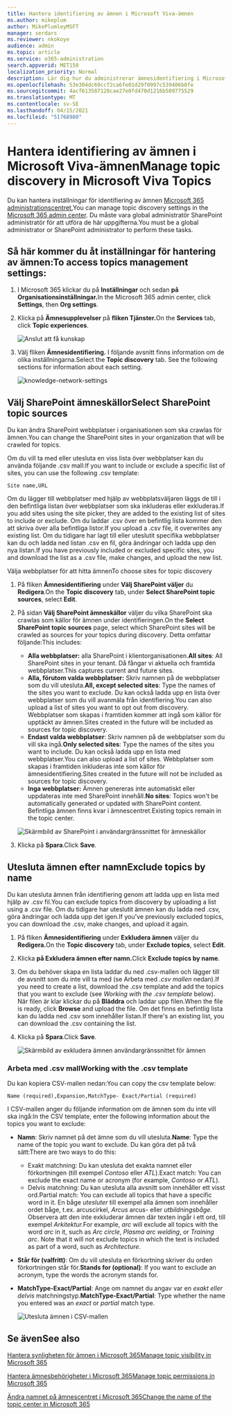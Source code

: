 ```yaml
---
title: Hantera identifiering av ämnen i Microsoft Viva-ämnen
ms.author: mikeplum
author: MikePlumleyMSFT
manager: serdars
ms.reviewer: nkokoye
audience: admin
ms.topic: article
ms.service: o365-administration
search.appverid: MET150
localization_priority: Normal
description: Lär dig hur du administrerar ämnesidentifiering i Microsoft Viva-ämnen.
ms.openlocfilehash: 53e304dc69ccf2ca6fe01d29f0997c539406b0fe
ms.sourcegitcommit: 4acf613587128cae27e0fd470d1216b509775529
ms.translationtype: MT
ms.contentlocale: sv-SE
ms.lasthandoff: 04/15/2021
ms.locfileid: "51768980"
---
```

# <a name="manage-topic-discovery-in-microsoft-viva-topics"></a><span data-ttu-id="9b0b0-103">Hantera identifiering av ämnen i Microsoft Viva-ämnen</span><span class="sxs-lookup"><span data-stu-id="9b0b0-103">Manage topic discovery in Microsoft Viva Topics</span></span>

<span data-ttu-id="9b0b0-104">Du kan hantera inställningar för identifiering av ämnen [Microsoft 365 administrationscentret.](https://admin.microsoft.com)</span><span class="sxs-lookup"><span data-stu-id="9b0b0-104">You can manage topic discovery settings in the [Microsoft 365 admin center](https://admin.microsoft.com).</span></span> <span data-ttu-id="9b0b0-105">Du måste vara global administratör SharePoint administratör för att utföra de här uppgifterna.</span><span class="sxs-lookup"><span data-stu-id="9b0b0-105">You must be a global administrator or SharePoint administrator to perform these tasks.</span></span>

## <a name="to-access-topics-management-settings"></a><span data-ttu-id="9b0b0-106">Så här kommer du åt inställningar för hantering av ämnen:</span><span class="sxs-lookup"><span data-stu-id="9b0b0-106">To access topics management settings:</span></span>

1. <span data-ttu-id="9b0b0-107">I Microsoft 365 klickar du på **Inställningar** och sedan **på Organisationsinställningar.**</span><span class="sxs-lookup"><span data-stu-id="9b0b0-107">In the Microsoft 365 admin center, click **Settings**, then **Org settings**.</span></span>
2. <span data-ttu-id="9b0b0-108">Klicka på **Ämnesupplevelser** på **fliken Tjänster.**</span><span class="sxs-lookup"><span data-stu-id="9b0b0-108">On the **Services** tab, click **Topic experiences**.</span></span>

    ![Anslut att få kunskap](../media/admin-org-knowledge-options-completed.png) 

3. <span data-ttu-id="9b0b0-110">Välj fliken **Ämnesidentifiering.** I följande avsnitt finns information om de olika inställningarna.</span><span class="sxs-lookup"><span data-stu-id="9b0b0-110">Select the **Topic discovery** tab. See the following sections for information about each setting.</span></span>

    ![knowledge-network-settings](../media/knowledge-network-settings-topic-discovery.png) 

## <a name="select-sharepoint-topic-sources"></a><span data-ttu-id="9b0b0-112">Välj SharePoint ämneskällor</span><span class="sxs-lookup"><span data-stu-id="9b0b0-112">Select SharePoint topic sources</span></span>

<span data-ttu-id="9b0b0-113">Du kan ändra SharePoint webbplatser i organisationen som ska crawlas för ämnen.</span><span class="sxs-lookup"><span data-stu-id="9b0b0-113">You can change the SharePoint sites in your organization that will be crawled for topics.</span></span>

<span data-ttu-id="9b0b0-114">Om du vill ta med eller utesluta en viss lista över webbplatser kan du använda följande .csv mall:</span><span class="sxs-lookup"><span data-stu-id="9b0b0-114">If you want to include or exclude a specific list of sites, you can use the following .csv template:</span></span>

``` csv
Site name,URL
```

<span data-ttu-id="9b0b0-115">Om du lägger till webbplatser med hjälp av webbplatsväljaren läggs de till i den befintliga listan över webbplatser som ska inkluderas eller exkluderas.</span><span class="sxs-lookup"><span data-stu-id="9b0b0-115">If you add sites using the site picker, they are added to the existing list of sites to include or exclude.</span></span> <span data-ttu-id="9b0b0-116">Om du laddar .csv över en befintlig lista kommer den att skriva över alla befintliga listor.</span><span class="sxs-lookup"><span data-stu-id="9b0b0-116">If you upload a .csv file, it overwrites any existing list.</span></span> <span data-ttu-id="9b0b0-117">Om du tidigare har lagt till eller uteslutit specifika webbplatser kan du och ladda ned listan .csv en fil, göra ändringar och ladda upp den nya listan.</span><span class="sxs-lookup"><span data-stu-id="9b0b0-117">If you have previously included or excluded specific sites, you and download the list as a .csv file, make changes, and upload the new list.</span></span>

<span data-ttu-id="9b0b0-118">Välja webbplatser för att hitta ämnen</span><span class="sxs-lookup"><span data-stu-id="9b0b0-118">To choose sites for topic discovery</span></span>

1. <span data-ttu-id="9b0b0-119">På fliken **Ämnesidentifiering** under **Välj SharePoint väljer** du **Redigera**.</span><span class="sxs-lookup"><span data-stu-id="9b0b0-119">On the **Topic discovery** tab, under **Select SharePoint topic sources**, select **Edit**.</span></span>
2. <span data-ttu-id="9b0b0-120">På sidan **Välj SharePoint ämneskällor** väljer du vilka SharePoint ska crawlas som källor för ämnen under identifieringen.</span><span class="sxs-lookup"><span data-stu-id="9b0b0-120">On the **Select SharePoint topic sources** page, select which SharePoint sites will be crawled as sources for your topics during discovery.</span></span> <span data-ttu-id="9b0b0-121">Detta omfattar följande:</span><span class="sxs-lookup"><span data-stu-id="9b0b0-121">This includes:</span></span>
    - <span data-ttu-id="9b0b0-122">**Alla webbplatser:** alla SharePoint i klientorganisationen.</span><span class="sxs-lookup"><span data-stu-id="9b0b0-122">**All sites**: All SharePoint sites in your tenant.</span></span> <span data-ttu-id="9b0b0-123">Då fångar vi aktuella och framtida webbplatser.</span><span class="sxs-lookup"><span data-stu-id="9b0b0-123">This captures current and future sites.</span></span>
    - <span data-ttu-id="9b0b0-124">**Alla, förutom valda webbplatser:** Skriv namnen på de webbplatser som du vill utesluta.</span><span class="sxs-lookup"><span data-stu-id="9b0b0-124">**All, except selected sites**: Type the names of the sites you want to exclude.</span></span>  <span data-ttu-id="9b0b0-125">Du kan också ladda upp en lista över webbplatser som du vill avanmäla från identifiering.</span><span class="sxs-lookup"><span data-stu-id="9b0b0-125">You can also upload a list of sites you want to opt out from discovery.</span></span> <span data-ttu-id="9b0b0-126">Webbplatser som skapas i framtiden kommer att ingå som källor för upptäckt av ämnen.</span><span class="sxs-lookup"><span data-stu-id="9b0b0-126">Sites created in the future will be included as sources for topic discovery.</span></span> 
    - <span data-ttu-id="9b0b0-127">**Endast valda webbplatser**: Skriv namnen på de webbplatser som du vill ska ingå.</span><span class="sxs-lookup"><span data-stu-id="9b0b0-127">**Only selected sites**: Type the names of the sites you want to include.</span></span> <span data-ttu-id="9b0b0-128">Du kan också ladda upp en lista med webbplatser.</span><span class="sxs-lookup"><span data-stu-id="9b0b0-128">You can also upload a list of sites.</span></span> <span data-ttu-id="9b0b0-129">Webbplatser som skapas i framtiden inkluderas inte som källor för ämnesidentifiering.</span><span class="sxs-lookup"><span data-stu-id="9b0b0-129">Sites created in the future will not be included as sources for topic discovery.</span></span>
    - <span data-ttu-id="9b0b0-130">**Inga webbplatser:** Ämnen genereras inte automatiskt eller uppdateras inte med SharePoint innehåll.</span><span class="sxs-lookup"><span data-stu-id="9b0b0-130">**No sites**: Topics won't be automatically generated or updated with SharePoint content.</span></span> <span data-ttu-id="9b0b0-131">Befintliga ämnen finns kvar i ämnescentret.</span><span class="sxs-lookup"><span data-stu-id="9b0b0-131">Existing topics remain in the topic center.</span></span>

    ![Skärmbild av SharePoint i användargränssnittet för ämneskällor](../media/k-manage-select-topic-source.png)
   
3. <span data-ttu-id="9b0b0-133">Klicka på **Spara**.</span><span class="sxs-lookup"><span data-stu-id="9b0b0-133">Click **Save**.</span></span>

## <a name="exclude-topics-by-name"></a><span data-ttu-id="9b0b0-134">Utesluta ämnen efter namn</span><span class="sxs-lookup"><span data-stu-id="9b0b0-134">Exclude topics by name</span></span>

<span data-ttu-id="9b0b0-135">Du kan utesluta ämnen från identifiering genom att ladda upp en lista med hjälp av .csv fil.</span><span class="sxs-lookup"><span data-stu-id="9b0b0-135">You can exclude topics from discovery by uploading a list using a .csv file.</span></span> <span data-ttu-id="9b0b0-136">Om du tidigare har uteslutit ämnen kan du ladda ned .csv, göra ändringar och ladda upp det igen.</span><span class="sxs-lookup"><span data-stu-id="9b0b0-136">If you've previously excluded topics, you can download the .csv, make changes, and upload it again.</span></span>

1. <span data-ttu-id="9b0b0-137">På fliken **Ämnesidentifiering** under **Exkludera ämnen** väljer du **Redigera.**</span><span class="sxs-lookup"><span data-stu-id="9b0b0-137">On the **Topic discovery** tab, under **Exclude topics**, select **Edit**.</span></span>
2. <span data-ttu-id="9b0b0-138">Klicka **på Exkludera ämnen efter namn.**</span><span class="sxs-lookup"><span data-stu-id="9b0b0-138">Click **Exclude topics by name**.</span></span>
3. <span data-ttu-id="9b0b0-139">Om du behöver skapa en lista laddar du ned .csv-mallen och lägger till de avsnitt som du inte vill ta med (se Arbeta med *.csv mallen* nedan).</span><span class="sxs-lookup"><span data-stu-id="9b0b0-139">If you need to create a list, download the .csv template and add the topics that you want to exclude (see *Working with the .csv template* below).</span></span> <span data-ttu-id="9b0b0-140">När filen är klar klickar du på **Bläddra** och laddar upp filen.</span><span class="sxs-lookup"><span data-stu-id="9b0b0-140">When the file is ready, click **Browse** and upload the file.</span></span> <span data-ttu-id="9b0b0-141">Om det finns en befintlig lista kan du ladda ned .csv som innehåller listan.</span><span class="sxs-lookup"><span data-stu-id="9b0b0-141">If there's an existing list, you can download the .csv containing the list.</span></span>
4. <span data-ttu-id="9b0b0-142">Klicka på **Spara**.</span><span class="sxs-lookup"><span data-stu-id="9b0b0-142">Click **Save**.</span></span>

    ![Skärmbild av exkludera ämnen användargränssnittet för ämnen](../media/km-manage-exclude-topics.png)

### <a name="working-with-the-csv-template"></a><span data-ttu-id="9b0b0-144">Arbeta med .csv mall</span><span class="sxs-lookup"><span data-stu-id="9b0b0-144">Working with the .csv template</span></span>

<span data-ttu-id="9b0b0-145">Du kan kopiera CSV-mallen nedan:</span><span class="sxs-lookup"><span data-stu-id="9b0b0-145">You can copy the csv template below:</span></span>

``` csv
Name (required),Expansion,MatchType- Exact/Partial (required)
```

<span data-ttu-id="9b0b0-146">I CSV-mallen anger du följande information om de ämnen som du inte vill ska ingå:</span><span class="sxs-lookup"><span data-stu-id="9b0b0-146">In the CSV template, enter the following information about the topics you want to exclude:</span></span>

- <span data-ttu-id="9b0b0-147">**Namn**: Skriv namnet på det ämne som du vill utesluta.</span><span class="sxs-lookup"><span data-stu-id="9b0b0-147">**Name**: Type the name of the topic you want to exclude.</span></span> <span data-ttu-id="9b0b0-148">Du kan göra det på två sätt:</span><span class="sxs-lookup"><span data-stu-id="9b0b0-148">There are two ways to do this:</span></span>
    - <span data-ttu-id="9b0b0-149">Exakt matchning: Du kan utesluta det exakta namnet eller förkortningen (till exempel *Contoso* eller *ATL*).</span><span class="sxs-lookup"><span data-stu-id="9b0b0-149">Exact match: You can exclude the exact name or acronym (for example, *Contoso* or *ATL*).</span></span>
    - <span data-ttu-id="9b0b0-150">Delvis matchning: Du kan utesluta alla avsnitt som innehåller ett visst ord.</span><span class="sxs-lookup"><span data-stu-id="9b0b0-150">Partial match: You can exclude all topics that have a specific word in it.</span></span>  <span data-ttu-id="9b0b0-151">En båge *utesluter* till exempel  alla ämnen som innehåller ordet båge, t.ex. arcuscirkel,  *Arcus* arcus- eller *utbildningsbåge.* Observera att den inte exkluderar ämnen där texten ingår i ett ord, till exempel *Arkitektur.*</span><span class="sxs-lookup"><span data-stu-id="9b0b0-151">For example, *arc* will exclude all topics with the word *arc* in it, such as *Arc circle*, *Plasma arc welding*, or *Training arc*. Note that it will not exclude topics in which the text is included as part of a word, such as *Architecture*.</span></span>
- <span data-ttu-id="9b0b0-152">**Står för (valfritt)**: Om du vill utesluta en förkortning skriver du orden förkortningen står för.</span><span class="sxs-lookup"><span data-stu-id="9b0b0-152">**Stands for (optional)**: If you want to exclude an acronym, type the words the acronym stands for.</span></span>
- <span data-ttu-id="9b0b0-153">**MatchType-Exact/Partial**: Ange om namnet du angav var en *exakt eller* *delvis* matchningstyp.</span><span class="sxs-lookup"><span data-stu-id="9b0b0-153">**MatchType-Exact/Partial**: Type whether the name you entered was an *exact* or *partial* match type.</span></span>

    ![Utesluta ämnen i CSV-mallen](../media/exclude-topics-csv.png) 

## <a name="see-also"></a><span data-ttu-id="9b0b0-155">Se även</span><span class="sxs-lookup"><span data-stu-id="9b0b0-155">See also</span></span>

[<span data-ttu-id="9b0b0-156">Hantera synligheten för ämnen i Microsoft 365</span><span class="sxs-lookup"><span data-stu-id="9b0b0-156">Manage topic visibility in Microsoft 365</span></span>](topic-experiences-knowledge-rules.md)

[<span data-ttu-id="9b0b0-157">Hantera ämnesbehörigheter i Microsoft 365</span><span class="sxs-lookup"><span data-stu-id="9b0b0-157">Manage topic permissions in Microsoft 365</span></span>](topic-experiences-user-permissions.md)

[<span data-ttu-id="9b0b0-158">Ändra namnet på ämnescentret i Microsoft 365</span><span class="sxs-lookup"><span data-stu-id="9b0b0-158">Change the name of the topic center in Microsoft 365</span></span>](topic-experiences-administration.md)

